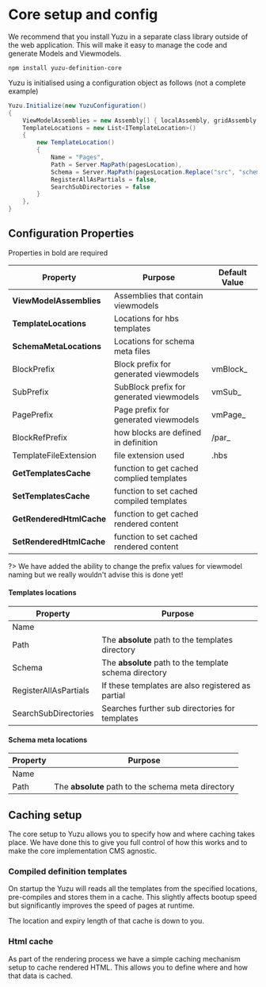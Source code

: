 # Core setup and config

We recommend that you install Yuzu in a separate class library outside of the web application. This will make it easy to manage the code and generate Models and Viewmodels. 

```
npm install yuzu-definition-core
```

Yuzu is initialised using a configuration object as follows (not a complete example)

``` c#
Yuzu.Initialize(new YuzuConfiguration()
{
    ViewModelAssemblies = new Assembly[] { localAssembly, gridAssembly },
    TemplateLocations = new List<ITemplateLocation>()
    {
        new TemplateLocation()
        {
            Name = "Pages",
            Path = Server.MapPath(pagesLocation),
            Schema = Server.MapPath(pagesLocation.Replace("src", "schema")),
            RegisterAllAsPartials = false,
            SearchSubDirectories = false
        }
    },
}
```

## Configuration Properties

Properties in bold are required

| Property    			    	| Purpose 			                        | Default Value             |
| ----------------------------- | ------------------------------------------|---------------------------|
| **ViewModelAssemblies**		| Assemblies that contain viewmodels        |                           |
| **TemplateLocations**			| Locations for hbs templates               |                           |
| **SchemaMetaLocations**     	| Locations for schema meta files           |                           |
| BlockPrefix               	| Block prefix for generated viewmodels     | vmBlock_                  |
| SubPrefix                 	| SubBlock prefix for generated viewmodels  | vmSub_                    |
| PagePrefix                	| Page prefix for generated viewmodels      | vmPage_                   |
| BlockRefPrefix                | how blocks are defined in definition      | /par_                     |
| TemplateFileExtension       	| file extension used                       | .hbs                      |
| **GetTemplatesCache** 		| function to get cached complied templates |                           |
| **SetTemplatesCache** 	    | function to set cached compiled templates |                           |
| **GetRenderedHtmlCache**  	| function to get cached rendered content   |                           |
| **SetRenderedHtmlCache**		| function to set cached rendered content   |                           |

?> We have added the ability to change the prefix values for viewmodel naming but we really wouldn't advise this is done yet!

#### Templates locations

| Property    			    	| Purpose 			                                        |
| ----------------------------- | ----------------------------------------------------------|
| Name 			                |                                                           |
| Path 			                | The **absolute** path to the templates directory          |
| Schema        	            | The **absolute** path to the template schema directory    |
| RegisterAllAsPartials         | If these templates are also registered as partial         |
| SearchSubDirectories         	| Searches further sub directories for templates            |

#### Schema meta locations

| Property    			    	| Purpose 			                                        |
| ----------------------------- | ----------------------------------------------------------|
| Name 			                |                                                           |
| Path 			                | The **absolute** path to the schema meta directory        |

## Caching setup

The core setup to Yuzu allows you to specify how and where caching takes place. We have done this to give you full control of how this works and to make the core implementation CMS agnostic. 

### Compiled definition templates

On startup the Yuzu will reads all the templates from the specified locations, pre-compiles and stores them in a cache. This slightly affects bootup speed but significantly improves the speed of pages at runtime. 

The location and expiry length of that cache is down to you. 

### Html cache

As part of the rendering process we have a simple caching mechanism setup to cache rendered HTML. This allows you to define where and how that data is cached.
